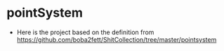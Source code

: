 # pointSystem

- Here is the project based on the definition from https://github.com/boba2fett/ShitCollection/tree/master/pointsystem